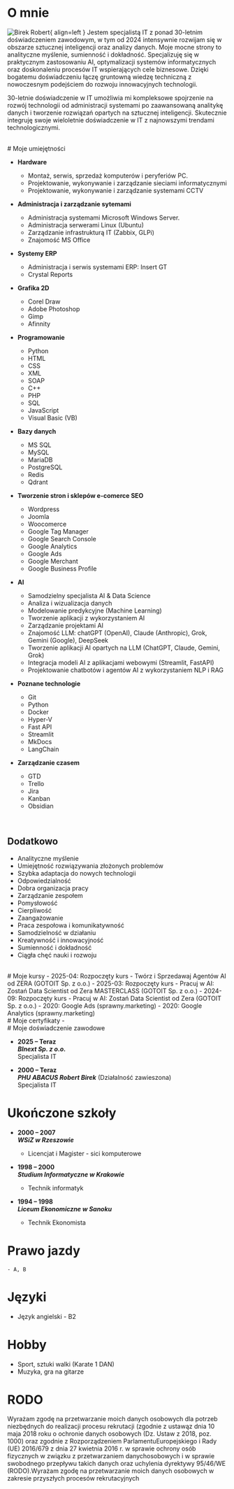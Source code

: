 # O mnie

![Birek Robert](https://robert.birek.online/assets/rb.jpg){ align=left }
Jestem specjalistą IT z ponad 30-letnim doświadczeniem zawodowym, w tym od 2024 intensywnie rozwijam się w obszarze sztucznej inteligencji oraz analizy danych. Moje mocne strony to analityczne myślenie, sumienność i dokładność. Specjalizuję się w praktycznym zastosowaniu AI, optymalizacji systemów informatycznych oraz doskonaleniu procesów IT wspierających cele biznesowe. Dzięki bogatemu doświadczeniu łączę gruntowną wiedzę techniczną z nowoczesnym podejściem do rozwoju innowacyjnych technologii.

30-letnie doświadczenie w IT umożliwia mi kompleksowe spojrzenie na rozwój technologii od administracji systemami po zaawansowaną analitykę danych i tworzenie rozwiązań opartych na sztucznej inteligencji. Skutecznie integruję swoje wieloletnie doświadczenie w IT z najnowszymi trendami technologicznymi.


</br>
# Moje umiejętności

- **Hardware**<br>
    - Montaż, serwis, sprzedaż komputerów i peryferiów PC.
    - Projektowanie, wykonywanie i zarządzanie sieciami informatycznymi
    - Projektowanie, wykonywanie i zarządzanie systemami CCTV 

- **Administracja i zarządzanie sytemami**<br>
    - Administracja systemami Microsoft Windows Server.
    - Administracja serwerami Linux (Ubuntu)
    - Zarządzanie infrastrukturą IT (Zabbix, GLPi)
    - Znajomość MS Office

- **Systemy ERP**<br>
    - Administracja i serwis systemami ERP: Insert GT
    - Crystal Reports

- **Grafika 2D**<br>
    - Corel Draw
    - Adobe Photoshop
    - Gimp
    - Afinnity

- **Programowanie**<br>
    - Python
    - HTML
    - CSS
    - XML
    - SOAP
    - C++
    - PHP
    - SQL
    - JavaScript
    - Visual Basic (VB)

- **Bazy danych**<br>
    - MS SQL
    - MySQL
    - MariaDB
    - PostgreSQL
    - Redis
    - Qdrant

- **Tworzenie stron i sklepów e-comerce SEO**<br>
    - Wordpress
    - Joomla
    - Woocomerce
    - Google Tag Manager
    - Google Search Console
    - Google Analytics
    - Google Ads
    - Google Merchant
    - Google Business Profile

- **AI**<br>
    - Samodzielny specjalista AI & Data Science
    - Analiza i wizualizacja danych
    - Modelowanie predykcyjne (Machine Learning)
    - Tworzenie aplikacji z wykorzystaniem AI
    - Zarządzanie projektami AI
    - Znajomość LLM: chatGPT (OpenAI), Claude (Anthropic), Grok, Gemini (Google), DeepSeek
    - Tworzenie aplikacji AI opartych na LLM (ChatGPT, Claude, Gemini, Grok)
    - Integracja modeli AI z aplikacjami webowymi (Streamlit, FastAPI)
    - Projektowanie chatbotów i agentów AI z wykorzystaniem NLP i RAG

- **Poznane technologie**<br>
    - Git
    - Python
    - Docker
    - Hyper-V
    - Fast API
    - Streamlit
    - MkDocs
    - LangChain

- **Zarządzanie czasem**<br>
    - GTD
    - Trello
    - Jira
    - Kanban
    - Obsidian   

</br>

## Dodatkowo
- Analityczne myślenie
- Umiejętność rozwiązywania złożonych problemów
- Szybka adaptacja do nowych technologii
- Odpowiedzialność
- Dobra organizacja pracy
- Zarządzanie zespołem
- Pomysłowość
- Cierpliwość
- Zaangażowanie
- Praca zespołowa i komunikatywność
- Samodzielność w działaniu
- Kreatywność i innowacyjność
- Sumienność i dokładność
- Ciągła chęć nauki i rozwoju

</br>
# Moje kursy
- 2025-04: Rozpoczęty kurs - Twórz i Sprzedawaj Agentów AI od ZERA (GOTOIT Sp. z o.o.)
- 2025-03: Rozpoczęty kurs - Pracuj w AI: Zostań Data Scientist od Zera MASTERCLASS (GOTOIT Sp. z o.o.)
- 2024-09: Rozpoczęty kurs - Pracuj w AI: Zostań Data Scientist od Zera (GOTOIT Sp. z o.o.)
- 2020: Google Ads (sprawny.marketing)
- 2020: Google Analytics (sprawny.marketing)


</br>
# Moje certyfikaty
- 

</br>
# Moje doświadczenie zawodowe

- **2025 – Teraz**<br>
    ***BInext Sp. z o.o.***<br>
    Specjalista IT

- **2000 – Teraz**<br>
    ***PHU ABACUS Robert Birek***
    (Działalność zawieszona)<br>
    Specjalista IT

# Ukończone szkoły
- **2000 – 2007**<br>
    ***WSiZ w Rzeszowie***
    - Licencjat i Magister - sici komputerowe

- **1998 – 2000**<br>
    ***Studium Informatyczne w Krakowie***
    - Technik informatyk

- **1994 – 1998**<br>
    ***Liceum Ekonomiczne w Sanoku***
    - Technik Ekonomista 

# Prawo jazdy
    - A, B

# Języki
- Język angielski - B2

# Hobby
- Sport, sztuki walki (Karate 1 DAN)
- Muzyka, gra na gitarze


# RODO
Wyrażam zgodę na przetwarzanie moich danych osobowych dla potrzeb niezbędnych do realizacji procesu rekrutacji (zgodnie z ustawąz dnia 10 maja 2018 roku o ochronie danych osobowych (Dz. Ustaw z 2018, poz. 1000) oraz zgodnie z Rozporządzeniem ParlamentuEuropejskiego i Rady (UE) 2016/679 z dnia 27 kwietnia 2016 r. w sprawie ochrony osób fizycznych w związku z przetwarzaniem danychosobowych i w sprawie swobodnego przepływu takich danych oraz uchylenia dyrektywy 95/46/WE (RODO).Wyrażam zgodę na przetwarzanie moich danych osobowych w zakresie przyszłych procesów rekrutacyjnych
